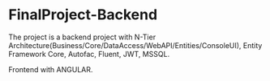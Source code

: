 # FinalProject-Backend

The project is a backend project with N-Tier Architecture(Business/Core/DataAccess/WebAPI/Entities/ConsoleUI), Entity Framework Core, Autofac, Fluent, JWT, MSSQL. 

Frontend with ANGULAR.
